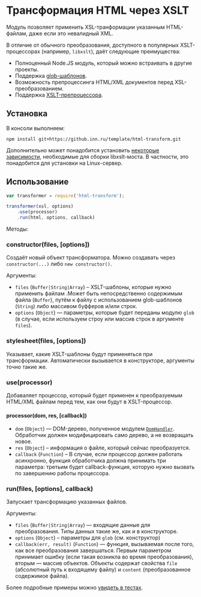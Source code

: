 # Трансформация HTML через XSLT

Модуль позволяет применить XSL-транформации указанным HTML-файлам, даже если это невалидный XML.

В отличие от обычного преобразования, доступного в популярных XSLT-процессорах (например, `libxslt`), даёт следующие преимущества:

* Полноценный Node.JS модуль, который можно встраивать в другие проекты.
* Поддержка [glob-шаблонов](http://man7.org/linux/man-pages/man7/glob.7.html).
* Возможность препроцессинга HTML/XML документов перед XSL-преобразованием.
* Поддержка [XSLT-препроцессора](https://github.inn.ru/template/preprocessor).

## Установка

В консоли выполняем:

```
npm install git+https://github.inn.ru/template/html-transform.git
```

Дополнительно может понадобится установить [некоторые зависимости](https://github.com/bsuh/node_xslt#requirements), необходимые для сборки libxslt-моста. В частности, это понадобится для установки на Linux-сервер.

## Использование

```js
var transformer = require('html-transform');

transformer(xsl, options)
	.use(processor)
	.run(html, options, callback)
```

Методы:

### constructor(files, [options])

Создаёт новый объект трансформатора. Можно создавать через `constructor(...)` либо `new constructor()`.

Аргументы:

* `files` (`Buffer|String|Array`) – XSLT-шаблоны, которые нужно применить файлам .Может быть непосредственно содержимым файла (`Buffer`), путём к файлу с использованием glob-шаблонов (`String`) либо массивом буфферов и/или строк.
* `options` (`Object`) — параметры, которые будет переданы модулю `glob` (в случае, если используем строу или массив строк в аргументе `files`).

### stylesheet(files, [options])

Указывает, какие XSLT-шаблоны будут применяться при трансформации. Автоматически вызывается в конструкторе, аргументы точно такие же.

### use(processor)

Добаваляет процессор, который будет применен к преобразуемым HTML/XML файлам перед тем, как они будут в XSLT-процессор.

#### processor(dom, res, [callback])

* `dom` (`Object`) —  DOM-дерево, полученное модулем [`DomHandler`](https://github.com/fb55/domhandler). Обработчик должен модифицировать само дерево, а не возвращать новое.
* `res` (`Object`) – информация о файле, который сейчас преобразуется.
* `callback` (`Function`) – В случае, если процессор должен работать асинхронно, функция обработчика должна принимать три параметра: третьим будет callback-функция, которую нужно вызвать по завершению работы процессора.

### run(files, [options], callback)

Запускает трансформацию указанных файлов.

Аргументы:

* `files` (`Buffer|String|Array`) — входящие данные для преобразования. Типы данных такие же, как и в конструкторе.
* `options` (`Object`) – параметры для `glob` (см. конструктор)
* `callback(err, result)` (`Function`) — функция, вызываемая после того, как все преобразования завершаться. Первым параметром принимает ошибку (если такая возникла во время преобразования), вторым — массив объектов. Объекты содержат свойства `file` (абсолютный путь к входящему файлу) и `content` (преобразованное содержимое файла).

Более подробные примеры можно [увидеть в тестах](https://github.inn.ru/template/html-transform/blob/master/test/suite.js#L35).